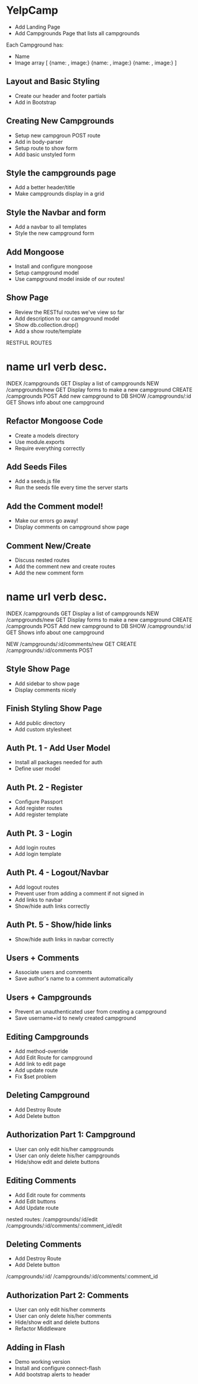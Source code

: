 # YelpCamp

* Add Landing Page
* Add Campgrounds Page that lists all campgrounds

Each Campground has:
* Name
* Image
array
[
{name: , image:}
{name: , image:}
{name: , image:}
]

## Layout and Basic Styling
* Create our header and footer partials
* Add in Bootstrap

## Creating New Campgrounds
* Setup new campgroun POST route
* Add in body-parser
* Setup route to show form
* Add basic unstyled form

## Style the campgrounds page
* Add a better header/title
* Make campgrounds display in a grid

## Style the Navbar and form
* Add a navbar to all templates
* Style the new campground form

## Add Mongoose
* Install and configure mongoose
* Setup campground model
* Use campground model inside of our routes!

## Show Page
* Review the RESTful routes we've view so far
* Add description to our campground model
* Show db.collection.drop()
* Add a show route/template

RESTFUL ROUTES

name       url                verb       desc.
======================================================================
INDEX      /campgrounds        GET       Display a list of campgrounds
NEW        /campgrounds/new    GET       Display forms to make a new campground
CREATE     /campgrounds        POST      Add new campground to DB
SHOW       /campgrounds/:id    GET       Shows info about one campground

## Refactor Mongoose Code
* Create a models directory
* Use module.exports
* Require everything correctly

## Add Seeds Files
* Add a seeds.js file
* Run the seeds file every time the server starts

## Add the Comment model!
* Make our errors go away!
* Display comments on campground show page

## Comment New/Create
* Discuss nested routes
* Add the comment new and create routes
* Add the new comment form

name       url                verb       desc.
======================================================================
INDEX      /campgrounds        GET       Display a list of campgrounds
NEW        /campgrounds/new    GET       Display forms to make a new campground
CREATE     /campgrounds        POST      Add new campground to DB
SHOW       /campgrounds/:id    GET       Shows info about one campground

NEW        /campgrounds/:id/comments/new    GET
CREATE     /campgrounds/:id/comments        POST

## Style Show Page
* Add sidebar to show page
* Display comments nicely

## Finish Styling Show Page
* Add public directory
* Add custom stylesheet

## Auth Pt. 1 - Add User Model
* Install all packages needed for auth
* Define user model

## Auth Pt. 2 - Register
* Configure Passport
* Add register routes
* Add register template

## Auth Pt. 3 - Login
* Add login routes
* Add login template

## Auth Pt. 4 - Logout/Navbar
* Add logout routes
* Prevent user from adding a comment if not signed in
* Add links to navbar
* Show/hide auth links correctly

## Auth Pt. 5 - Show/hide links
* Show/hide auth links in navbar correctly

## Users + Comments
* Associate users and comments
* Save author's name to a comment automatically

## Users + Campgrounds
* Prevent an unauthenticated user from creating a campground
* Save username+id to newly created campground

## Editing Campgrounds
* Add method-override
* Add Edit Route for campground
* Add link to edit page
* Add update route
* Fix $set problem

## Deleting Campground
* Add Destroy Route
* Add Delete button

## Authorization Part 1: Campground
* User can only edit his/her campgrounds
* User can only delete his/her campgrounds
* Hide/show edit and delete buttons

## Editing Comments
* Add Edit route for comments
* Add Edit buttons
* Add Update route

nested routes:
/campgrounds/:id/edit
/campgrounds/:id/comments/:comment_id/edit

## Deleting Comments
* Add Destroy Route
* Add Delete button

/campgrounds/:id/
/campgrounds/:id/comments/:comment_id

## Authorization Part 2: Comments
* User can only edit his/her comments
* User can only delete his/her comments
* Hide/show edit and delete buttons
* Refactor Middleware

## Adding in Flash
* Demo working version
* Install and configure connect-flash
* Add bootstrap alerts to header
